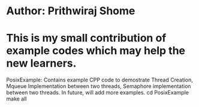 # Author: Prithwiraj Shome
# This is my small contribution of example codes which may help the new learners.

PosixExample: Contains example CPP code to demostrate Thread Creation, Mqueue Implementation between two threads, Semaphore implementation between two threads. In future, will add more examples.
cd PosixExample
make all

